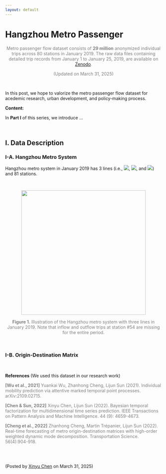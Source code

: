 ```yaml
---
layout: default
---
```


# Hangzhou Metro Passenger

<p align="center"><span style="color:gray">Metro passenger flow dataset consists of <b>29 million</b> anonymized individual trips across 80 stations in January 2019. The raw data files containing detailed trip records from January 1 to January 25, 2019, are available on <a href="https://doi.org/10.5281/zenodo.3145404">Zenodo</a>.</span></p>

<p align="center"><span style="color:gray">(Updated on March 31, 2025)</span></p>

<br>

In this post, we hope to valorize the metro passenger flow dataset for acedemic research, urban development, and policy-making process.

**Content:**

In **Part I** of this series, we introduce ...

<br>

## I. Data Description



### I-A. Hangzhou Metro System

Hangzhou metro system in January 2019 has 3 lines (i.e., <img style="display: inline;" src="https://latex.codecogs.com/svg.latex?&space;\{1,2,\cdots,34\}"/>, <img style="display: inline;" src="https://latex.codecogs.com/svg.latex?&space;\{35,36,\cdots,67\}"/>, and <img style="display: inline;" src="https://latex.codecogs.com/svg.latex?&space;\{68,69,\cdots,81\}"/>) and 81 stations.

<br>

<p align="center">
<img align="middle" src="https://spatiotemporal-data.github.io/images/hz_metro.png" width="400" />
</p>

<p style="font-size: 14px; color: gray" align = "center">
<b>Figure 1.</b> Illustration of the Hangzhou metro system with three lines in January 2019. Note that inflow and outflow trips at station #54 are missing for the entire period.
</p>

<br>




### I-B. Origin-Destination Matrix


<br>

**References** (We used this dataset in our research work)

<p style="font-size: 14px; color: gray">
<b>[Wu et al., 2021]</b> Yuankai Wu, Zhanhong Cheng, Lijun Sun (2021). Individual mobility prediction via attentive marked temporal point processes. arXiv:2109.02715.
</p>

<p style="font-size: 14px; color: gray">
<b>[Chen & Sun, 2022]</b> Xinyu Chen, Lijun Sun (2022). Bayesian temporal factorization for multidimensional time series prediction. IEEE Transactions on Pattern Analysis and Machine Intelligence. 44 (9): 4659-4673.
</p>

<p style="font-size: 14px; color: gray">
<b>[Cheng et al., 2022]</b> Zhanhong Cheng, Martin Trépanier, Lijun Sun (2022). Real-time forecasting of metro origin-destination matrices with high-order weighted dynamic mode decomposition. Transportation Science. 56(4):904-918.
</p>



<br>
<br>

<p align="left">(Posted by <a href="https://xinychen.github.io/">Xinyu Chen</a> on March 31, 2025)</p>
